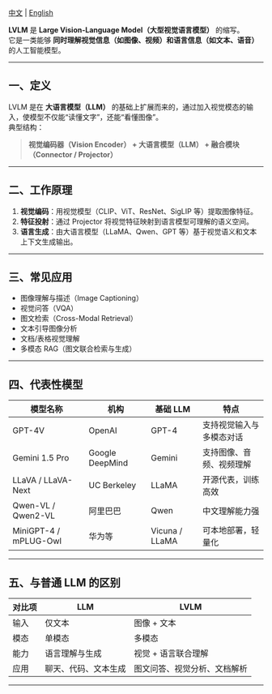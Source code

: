 [中文](./LVLM_cn.md) |
[English](./LVLM_en.md)

**LVLM** 是 **Large Vision-Language Model（大型视觉语言模型）** 的缩写。  
它是一类能够 **同时理解视觉信息（如图像、视频）和语言信息（如文本、语音）** 的人工智能模型。

---

## 一、定义
LVLM 是在 **大语言模型（LLM）** 的基础上扩展而来的，通过加入视觉模态的输入，使模型不仅能“读懂文字”，还能“看懂图像”。  
典型结构：

> **视觉编码器（Vision Encoder） + 大语言模型（LLM） + 融合模块（Connector / Projector）**

---

## 二、工作原理
1. **视觉编码**：用视觉模型（CLIP、ViT、ResNet、SigLIP 等）提取图像特征。  
2. **特征投射**：通过 Projector 将视觉特征映射到语言模型可理解的语义空间。  
3. **语言生成**：由大语言模型（LLaMA、Qwen、GPT 等）基于视觉语义和文本上下文生成输出。

---

## 三、常见应用
- 图像理解与描述（Image Captioning）  
- 视觉问答（VQA）  
- 图文检索（Cross-Modal Retrieval）  
- 文本引导图像分析  
- 文档/表格视觉理解  
- 多模态 RAG（图文联合检索与生成）

---

## 四、代表性模型

| 模型名称 | 机构 | 基础 LLM | 特点 |
|-----------|--------|-----------|--------|
| GPT-4V | OpenAI | GPT-4 | 支持视觉输入与多模态对话 |
| Gemini 1.5 Pro | Google DeepMind | Gemini | 支持图像、音频、视频理解 |
| LLaVA / LLaVA-Next | UC Berkeley | LLaMA | 开源代表，训练高效 |
| Qwen-VL / Qwen2-VL | 阿里巴巴 | Qwen | 中文理解能力强 |
| MiniGPT-4 / mPLUG-Owl | 华为等 | Vicuna / LLaMA | 可本地部署，轻量化 |

---

## 五、与普通 LLM 的区别

| 对比项 | LLM | LVLM |
|---------|------|------|
| 输入 | 仅文本 | 图像 + 文本 |
| 模态 | 单模态 | 多模态 |
| 能力 | 语言理解与生成 | 视觉 + 语言联合理解 |
| 应用 | 聊天、代码、文本生成 | 图文问答、视觉分析、文档解析 |

---